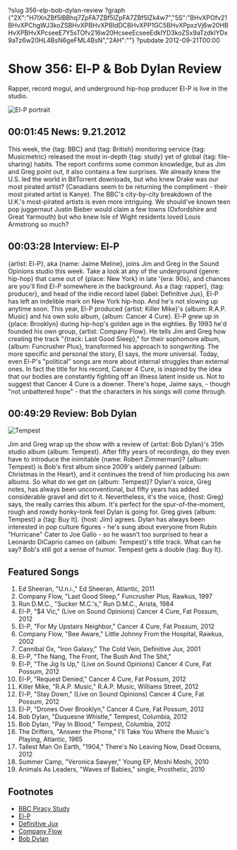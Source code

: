 ?slug 356-elp-bob-dylan-review
?graph {"2X":"H7IXnZBf5lBBhq7ZpFA7ZBf5lZpFA7ZBf5lZk4w7","5S":"BHvXPOfv21BHvXPChgWJ3koZSBHvXPBHvXPBIdDCBHvXPP1GC5BHvXPpxzVj6w20HBHvXPBHvXPcseeE7Y5sTOfv216w20HcseeEcseeEdkIYD3koZSx9aTzdkIYDx9aTz6w20HL4BsN6geFML4BsN","2AH":""}
?pubdate 2012-09-21T00:00

# Show 356: El-P & Bob Dylan Review
Rapper, record mogul, and underground hip-hop producer El-P is live in the studio.

![El-P portrait](http://static.soundopinions.org/images/2012/el-p.jpg)

## 00:01:45 News: 9.21.2012
This week, the {tag: BBC} and {tag: British} monitoring service {tag: Musicmetric} released the most in-depth {tag: study} yet of global {tag: file-sharing} habits. The report confirms some common knowledge, but as Jim and Greg point out, it also contains a few surprises. We already knew the U.S. led the world in BitTorrent downloads, but who knew Drake was our most pirated artist? (Canadians seem to be returning the compliment - their most pirated artist is Kanye). The BBC's city-by-city breakdown  of the U.K.'s most-pirated artists is even more intriguing. We should've known teen pop juggernaut Justin Bieber would claim a few towns (Oxfordshire and Great Yarmouth) but who knew Isle of Wight residents loved Louis Armstrong so much?

## 00:03:28 Interview: El-P
{artist: El-P}, aka {name: Jaime Meline}, joins Jim and Greg in the Sound Opinions studio this week. Take a look at any of the underground {genre: hip-hop} that came out of {place: New York} in late '{era: 90s}, and chances are you'll find El-P somewhere in the background. As a {tag: rapper}, {tag: producer}, and head of the indie record label {label: Definitive Jux}, El-P has left an indelible mark on New York hip-hop. And he's not slowing up anytime soon. This year, El-P produced {artist: Killer Mike}'s {album: R.A.P. Music} and his own solo album, {album: Cancer 4 Cure}. El-P grew up in {place: Brooklyn} during hip-hop's golden age in the eighties. By 1993 he'd founded his own group, {artist: Company Flow}. He tells Jim and Greg how creating the track "{track: Last Good Sleep}," for their sophomore album, {album: Funcrusher Plus}, transformed his approach to songwriting. The more specific and personal the story, El says, the more universal. Today, even El-P's "political" songs are more about internal struggles than external ones. In fact the title for his record, Cancer 4 Cure, is inspired by the idea that our bodies are constantly fighting off an illness latent inside us. Not to suggest that Cancer 4 Cure is a downer. There's hope, Jaime says, - though "not unbattered hope" - that the characters in his songs will come through.

## 00:49:29 Review: Bob Dylan
![Tempest](http://is5.mzstatic.com/image/thumb/Music/v4/26/8d/a9/268da9a7-731c-f80b-18eb-47ee0ffaee66/source/600x600bb.jpg "462006/544403750")

Jim and Greg wrap up the show with a review of {artist: Bob Dylan}'s 35th studio album {album: Tempest}. After fifty years of recordings, do they even have to introduce the inimitable {name: Robert Zimmerman}? {album: Tempest} is Bob's first album since 2009's widely panned {album: Christmas in the Heart}, and it continues the trend of him producing his own albums. So what do we get on {album: Tempest}? Dylan's voice, Greg notes, has always been unconventional, but fifty years has added considerable gravel and dirt to it. Nevertheless, it's the voice, {host: Greg} says, the really carries this album. It's perfect for the spur-of-the-moment, rough and rowdy honky-tonk feel Dylan is going for. Greg gives {album: Tempest} a {tag: Buy It}. {host: Jim} agrees. Dylan has always been interested in pop culture figures - he's sung about everyone from Rubin "Hurricane" Cater to Joe Gallo - so he wasn't too surprised to hear a Leonardo DiCaprio cameo on {album: Tempest}'s title track. What can he say? Bob's still got a sense of humor. Tempest gets a double {tag: Buy It}.

                                                                

## Featured Songs
1. Ed Sheeran, "U.n.i.," Ed Sheeran, Atlantic, 2011
2. Company Flow, "Last Good Sleep," Funcrusher Plus, Rawkus, 1997
3. Run D.M.C., "Sucker M.C.'s," Run D.M.C., Arista, 1984
4. El-P, "$4 Vic," (Live on Sound Opinions) Cancer 4 Cure, Fat Possum, 2012
5. El-P, "For My Upstairs Neighbor," Cancer 4 Cure, Fat Possum, 2012
6. Company Flow, "Bee Aware," Little Johnny From the Hospital, Rawkus, 2002
7. Cannibal Ox, "Iron Galaxy," The Cold Vein, Definitive Jux, 2001
8. El-P, "The Nang, The Front, The Bush And The Shit,"
9. El-P, "The Jig Is Up," (Live on Sound Opinions) Cancer 4 Cure, Fat Possum, 2012
10. El-P, "Request Denied," Cancer 4 Cure, Fat Possum, 2012
11. Killer Mike, "R.A.P. Music," R.A.P. Music, Williams Street, 2012
12. El-P, "Stay Down," (Live on Sound Opinions) Cancer 4 Cure, Fat Possum, 2012
13. El-P, "Drones Over Brooklyn," Cancer 4 Cure, Fat Possum, 2012
14. Bob Dylan, "Duquesne Whistle," Tempest, Columbia, 2012
15. Bob Dylan, "Pay In Blood," Tempest, Columbia, 2012
16. The Drifters, "Answer the Phone," I'll Take You Where the Music's Playing, Atlantic, 1965
17. Tallest Man On Earth, "1904," There's No Leaving Now, Dead Oceans, 2012
18. Summer Camp, "Veronica Sawyer," Young EP, Moshi Moshi, 2010
19. Animals As Leaders, "Waves of Babies," single, Prosthetic, 2010

## Footnotes 
- [BBC Piracy Study](http://www.bbc.com/news/technology-19599527)
- [El-P](http://www.allmusic.com/artist/el-p-mn0000794301)
- [Definitive Jux](http://www.definitivejux.net/)
- [Company Flow](http://www.allmusic.com/artist/company-flow-mn0000096780)
- [Bob Dylan](http://www.bobdylan.com/us/home)
